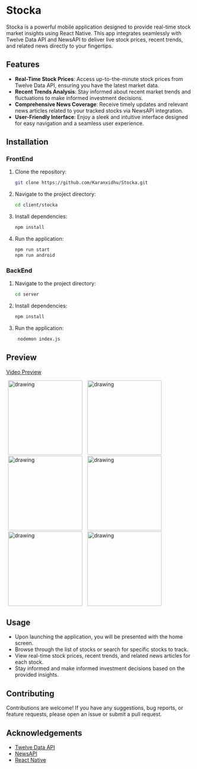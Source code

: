 # Stocka

Stocka is a powerful mobile application designed to provide real-time stock market insights using React Native. This app integrates seamlessly with Twelve Data API and NewsAPI to deliver live stock prices, recent trends, and related news directly to your fingertips.

## Features

- **Real-Time Stock Prices**: Access up-to-the-minute stock prices from Twelve Data API, ensuring you have the latest market data.
- **Recent Trends Analysis**: Stay informed about recent market trends and fluctuations to make informed investment decisions.
- **Comprehensive News Coverage**: Receive timely updates and relevant news articles related to your tracked stocks via NewsAPI integration.
- **User-Friendly Interface**: Enjoy a sleek and intuitive interface designed for easy navigation and a seamless user experience.

## Installation
### FrontEnd
1. Clone the repository:
   ```bash
   git clone https://github.com/Karanxidhu/Stocka.git

2. Navigate to the project directory:
    ```bash
    cd client/stocka

3. Install dependencies:
    ```bash
    npm install

4. Run the application:
    ```bash
    npm run start
    npm run android
### BackEnd
1. Navigate to the project directory:
    ```bash
    cd server
2. Install dependencies:
    ```bash
    npm install

3. Run the application:
    ```bash
     nodemon index.js

## Preview

[Video Preview](https://www.linkedin.com/posts/karanjot-singh-15022224b_reactnative-stockmarket-investing-activity-7179212716606156800-qSo9?utm_source=share&utm_medium=member_desktop)

<p>
<img src="https://github.com/Karanxidhu/Stocka/blob/main/Pictures/1.png" alt="drawing" width="200" hspace="5" />
<img src="https://github.com/Karanxidhu/Stocka/blob/main/Pictures/2.png" alt="drawing" width="200" hspace="5"/>
<img src="https://github.com/Karanxidhu/Stocka/blob/main/Pictures/3.png" alt="drawing" width="200" hspace="5"/>
<img src="https://github.com/Karanxidhu/Stocka/blob/main/Pictures/4.png" alt="drawing" width="200" hspace="5"/>
<img src="https://github.com/Karanxidhu/Stocka/blob/main/Pictures/5.png" alt="drawing" width="200" hspace="5"/>
<img src="https://github.com/Karanxidhu/Stocka/blob/main/Pictures/6.png" alt="drawing" width="200" hspace="5"/>
</p>

## Usage

- Upon launching the application, you will be presented with the home screen.
- Browse through the list of stocks or search for specific stocks to track.
- View real-time stock prices, recent trends, and related news articles for each stock.
- Stay informed and make informed investment decisions based on the provided insights.

## Contributing

Contributions are welcome! If you have any suggestions, bug reports, or feature requests, please open an issue or submit a pull request.

## Acknowledgements

- [Twelve Data API](https://twelvedata.com/)
- [NewsAPI](https://newsapi.org/)
- [React Native](https://reactnative.dev/)
